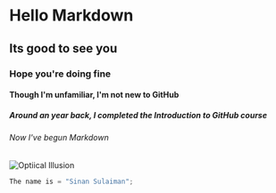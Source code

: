 # Hello Markdown
## Its good to see you
### Hope you're doing fine
#### Though I'm unfamiliar, I'm not new to GitHub
##### Around an year back, I completed the Introduction to GitHub course
###### Now I've begun Markdown

![Optiical Illusion](https://images.news18.com/ibnlive/uploads/2023/01/untitled-design-14-13-16741109723x2.png?impolicy=website&width=510&height=356)

``` javascript
The name is = "Sinan Sulaiman";
```
